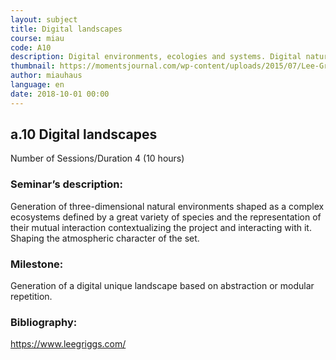 ```yaml
---
layout: subject
title: Digital landscapes
course: miau
code: A10
description: Digital environments, ecologies and systems. Digital nature replicas, and digital original natures
thumbnail: https://momentsjournal.com/wp-content/uploads/2015/07/Lee-Griggs-Digital-Art-XGen_6f8a8e88.jpg
author: miauhaus
language: en
date: 2018-10-01 00:00
---
```

## a.10 Digital landscapes
Number of Sessions/Duration 4 (10 hours)

### Seminar’s description:
Generation of three-dimensional natural environments shaped as a
complex ecosystems defined by a great variety of species and the representation of their mutual
interaction contextualizing the project and interacting with it. Shaping the atmospheric character
of the set.

### Milestone:
Generation of a digital unique landscape based on abstraction or modular repetition.

### Bibliography:
https://www.leegriggs.com/ 

